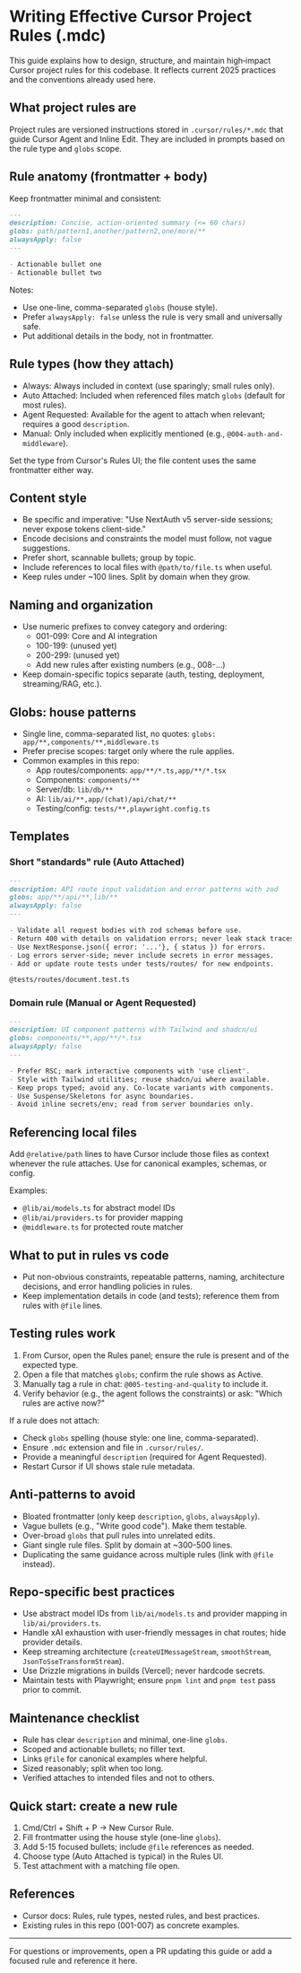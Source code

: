 # Writing Effective Cursor Project Rules (.mdc)

This guide explains how to design, structure, and maintain high‑impact Cursor project rules for this codebase. It reflects current 2025 practices and the conventions already used here.

## What project rules are
Project rules are versioned instructions stored in `.cursor/rules/*.mdc` that guide Cursor Agent and Inline Edit. They are included in prompts based on the rule type and `globs` scope.

## Rule anatomy (frontmatter + body)
Keep frontmatter minimal and consistent:

```md
---
description: Concise, action-oriented summary (<= 60 chars)
globs: path/pattern1,another/pattern2,one/more/**
alwaysApply: false
---

- Actionable bullet one
- Actionable bullet two
```

Notes:
- Use one-line, comma-separated `globs` (house style).
- Prefer `alwaysApply: false` unless the rule is very small and universally safe.
- Put additional details in the body, not in frontmatter.

## Rule types (how they attach)
- Always: Always included in context (use sparingly; small rules only).
- Auto Attached: Included when referenced files match `globs` (default for most rules).
- Agent Requested: Available for the agent to attach when relevant; requires a good `description`.
- Manual: Only included when explicitly mentioned (e.g., `@004-auth-and-middleware`).

Set the type from Cursor's Rules UI; the file content uses the same frontmatter either way.

## Content style
- Be specific and imperative: "Use NextAuth v5 server-side sessions; never expose tokens client-side."
- Encode decisions and constraints the model must follow, not vague suggestions.
- Prefer short, scannable bullets; group by topic.
- Include references to local files with `@path/to/file.ts` when useful.
- Keep rules under ~100 lines. Split by domain when they grow.

## Naming and organization
- Use numeric prefixes to convey category and ordering:
  - 001-099: Core and AI integration
  - 100-199: (unused yet)
  - 200-299: (unused yet)
  - Add new rules after existing numbers (e.g., 008-...)
- Keep domain-specific topics separate (auth, testing, deployment, streaming/RAG, etc.).

## Globs: house patterns
- Single line, comma-separated list, no quotes: `globs: app/**,components/**,middleware.ts`
- Prefer precise scopes: target only where the rule applies.
- Common examples in this repo:
  - App routes/components: `app/**/*.ts,app/**/*.tsx`
  - Components: `components/**`
  - Server/db: `lib/db/**`
  - AI: `lib/ai/**,app/(chat)/api/chat/**`
  - Testing/config: `tests/**,playwright.config.ts`

## Templates

### Short "standards" rule (Auto Attached)
```md
---
description: API route input validation and error patterns with zod
globs: app/**/api/**,lib/**
alwaysApply: false
---

- Validate all request bodies with zod schemas before use.
- Return 400 with details on validation errors; never leak stack traces.
- Use NextResponse.json({ error: '...'}, { status }) for errors.
- Log errors server-side; never include secrets in error messages.
- Add or update route tests under tests/routes/ for new endpoints.

@tests/routes/document.test.ts
```

### Domain rule (Manual or Agent Requested)
```md
---
description: UI component patterns with Tailwind and shadcn/ui
globs: components/**,app/**/*.tsx
alwaysApply: false
---

- Prefer RSC; mark interactive components with 'use client'.
- Style with Tailwind utilities; reuse shadcn/ui where available.
- Keep props typed; avoid any. Co-locate variants with components.
- Use Suspense/Skeletons for async boundaries.
- Avoid inline secrets/env; read from server boundaries only.
```

## Referencing local files
Add `@relative/path` lines to have Cursor include those files as context whenever the rule attaches. Use for canonical examples, schemas, or config.

Examples:
- `@lib/ai/models.ts` for abstract model IDs
- `@lib/ai/providers.ts` for provider mapping
- `@middleware.ts` for protected route matcher

## What to put in rules vs code
- Put non-obvious constraints, repeatable patterns, naming, architecture decisions, and error handling policies in rules.
- Keep implementation details in code (and tests); reference them from rules with `@file` lines.

## Testing rules work
1. From Cursor, open the Rules panel; ensure the rule is present and of the expected type.
2. Open a file that matches `globs`; confirm the rule shows as Active.
3. Manually tag a rule in chat: `@005-testing-and-quality` to include it.
4. Verify behavior (e.g., the agent follows the constraints) or ask: "Which rules are active now?"

If a rule does not attach:
- Check `globs` spelling (house style: one line, comma-separated).
- Ensure `.mdc` extension and file in `.cursor/rules/`.
- Provide a meaningful `description` (required for Agent Requested).
- Restart Cursor if UI shows stale rule metadata.

## Anti-patterns to avoid
- Bloated frontmatter (only keep `description`, `globs`, `alwaysApply`).
- Vague bullets (e.g., "Write good code"). Make them testable.
- Over-broad `globs` that pull rules into unrelated edits.
- Giant single rule files. Split by domain at ~300-500 lines.
- Duplicating the same guidance across multiple rules (link with `@file` instead).

## Repo-specific best practices
- Use abstract model IDs from `lib/ai/models.ts` and provider mapping in `lib/ai/providers.ts`.
- Handle xAI exhaustion with user-friendly messages in chat routes; hide provider details.
- Keep streaming architecture (`createUIMessageStream`, `smoothStream`, `JsonToSseTransformStream`).
- Use Drizzle migrations in builds (Vercel); never hardcode secrets.
- Maintain tests with Playwright; ensure `pnpm lint` and `pnpm test` pass prior to commit.

## Maintenance checklist
- Rule has clear `description` and minimal, one-line `globs`.
- Scoped and actionable bullets; no filler text.
- Links `@file` for canonical examples where helpful.
- Sized reasonably; split when too long.
- Verified attaches to intended files and not to others.

## Quick start: create a new rule
1. Cmd/Ctrl + Shift + P -> New Cursor Rule.
2. Fill frontmatter using the house style (one-line `globs`).
3. Add 5-15 focused bullets; include `@file` references as needed.
4. Choose type (Auto Attached is typical) in the Rules UI.
5. Test attachment with a matching file open.

## References
- Cursor docs: Rules, rule types, nested rules, and best practices.
- Existing rules in this repo (001-007) as concrete examples.

---
For questions or improvements, open a PR updating this guide or add a focused rule and reference it here.
